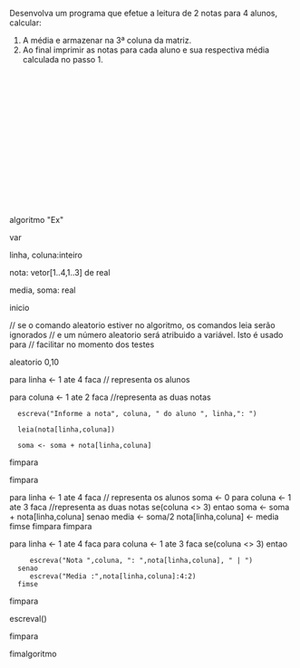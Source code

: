 Desenvolva um programa que efetue a leitura de 2 notas para 4 alunos, calcular:  
  1. A média e armazenar na 3ª coluna da matriz.  
  2. Ao final imprimir as notas para cada aluno e sua respectiva média calculada no passo 1.

<br/>
<br/>
<br/>
<br/>
<br/>
<br/>
<br/>
<br/>
<br/>
<br/>
<br/>
<br/>
<br/>

<br/>



















algoritmo "Ex"



var

linha, coluna:inteiro

nota: vetor[1..4,1..3] de real

media, soma: real

inicio

// se o comando aleatorio estiver no algoritmo, os comandos leia serão ignorados
// e um número aleatorio será atribuido a variável. Isto é usado para
// facilitar no momento dos testes

aleatorio 0,10

para linha <- 1 ate 4 faca // representa os alunos

   para coluna <- 1 ate 2 faca //representa as duas notas

      escreva("Informe a nota", coluna, " do aluno ", linha,": ")

      leia(nota[linha,coluna])

      soma <- soma + nota[linha,coluna]

   fimpara

fimpara

para linha <- 1 ate 4 faca // representa os alunos
   soma <- 0
   para coluna <- 1 ate 3 faca //representa as duas notas
      se(coluna <> 3) entao
         soma <- soma + nota[linha,coluna]
      senao
         media <- soma/2
         nota[linha,coluna] <- media
      fimse
   fimpara
fimpara
   

para linha <- 1 ate 4 faca
   para coluna <- 1 ate 3 faca
      se(coluna <> 3) entao

         escreva("Nota ",coluna, ": ",nota[linha,coluna], " | ")
      senao
         escreva("Media :",nota[linha,coluna]:4:2)
      fimse
   fimpara

   escreval()

fimpara

fimalgoritmo
